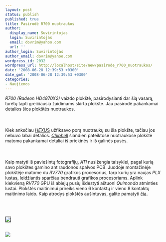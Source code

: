 ```yaml
---
layout: post
status: publish
published: true
title: Pasirodė R700 nuotraukos
author:
  display_name: Suvirintojas
  login: Suvirintojas
  email: dovrim@yahoo.com
  url: ''
author_login: Suvirintojas
author_email: dovrim@yahoo.com
wordpress_id: 2032
wordpress_url: http://localhost/site/new/pasirode_r700_nuotraukos/
date: '2008-06-28 12:39:53 +0300'
date_gmt: '2008-06-28 12:39:53 +0300'
categories:
- Naujienos
---
```

<p><i>R700 (Radeon HD4870X2)</i> vaizdo plokštė, pasirodysianti dar šią vasarą, turėtų tapti greičiausia žaidimams skirta plokšte. Jau pasirodė pakankamai detalios šios plokštės nuotraukos.<br />
<br><br />
<br>Kiek anksčiau <a class="ns" href="http://www.hexus.net/content/item.php?item=13935&amp;page=1&amp;search=R700"><i>HEXU</i>S</a> užfiksavo porą nuotraukų su šia plokšte, tačiau jos nebuvo labai detalios. <a class="ns" href="http://bbs.chiphell.com/viewthread.php?tid=25730&amp;extra=page%3D1"><i>Chiphell</i></a> šiandien pateiktose nuotraukose plokštė matoma pakankamai detaliai iš priekinės ir iš galinės pusės.<br />
<br><br />
<br>Kaip matyti iš paviešintų fotografijų, <i>ATI</i> nusižengia taisyklei, pagal kurią savo plokštes gamino ant raudonos spalvos PCB. Juodoje montažinėje plokštėje matome du <i>RV770</i> grafikos procesorius, tarp kurių yra naujas <i>PLX</i> lustas, leidžiantis sparčiau bendrauti grafikos procesoriams. Aplink kiekvieną <i>RV770</i> GPU iš abiejų pusių išdėstyti aštuoni <i>Quimonda</i> atminties lustai. Plokštės maitinimui prireiks vieno 6 kontaktų ir vieno 8 kontaktų maitinimo laido. Kaip atrodys plokštės aušintuvas, galite pamatyti <a class="ns" href="http://www.technews.lt/index.php?id=Kas&amp;Id=1702">čia</a>.<br />
<br><br />
<br><a class="ns" href="http://www.technews.lt/upl/Failai/R700PCBBack.jpg">
<div class="imgright"><img src="http://www.technews.lt/upl/Failai/R700PCBBackSmall.jpg" border="1"></div>
<p></a><a class="ns" href="http://www.technews.lt/upl/Failai/R700PCBFront.jpg"><br><img src="http://www.technews.lt/upl/Failai/R700PCBFrontSmall.jpg"><br></a><br />
<br><br />
<br><br />
<br></p>
